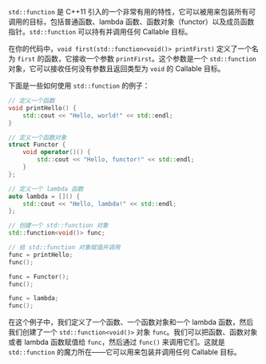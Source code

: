 `std::function` 是 C++11 引入的一个非常有用的特性，它可以被用来包装所有可调用的目标，包括普通函数、lambda 函数、函数对象（functor）以及成员函数指针。`std::function` 可以持有并调用任何 Callable 目标。

在你的代码中，`void first(std::function<void()> printFirst)` 定义了一个名为 `first` 的函数，它接收一个参数 `printFirst`。这个参数是一个 `std::function` 对象，它可以接收任何没有参数且返回类型为 `void` 的 Callable 目标。

下面是一些如何使用 `std::function` 的例子：

```cpp
// 定义一个函数
void printHello() {
    std::cout << "Hello, world!" << std::endl;
}

// 定义一个函数对象
struct Functor {
    void operator()() {
        std::cout << "Hello, functor!" << std::endl;
    }
};

// 定义一个 lambda 函数
auto lambda = []() {
    std::cout << "Hello, lambda!" << std::endl;
};

// 创建一个 std::function 对象
std::function<void()> func;

// 给 std::function 对象赋值并调用
func = printHello;
func();

func = Functor();
func();

func = lambda;
func();
```

在这个例子中，我们定义了一个函数、一个函数对象和一个 lambda 函数，然后我们创建了一个 `std::function<void()>` 对象 `func`。我们可以把函数、函数对象或者 lambda 函数赋值给 `func`，然后通过 `func()` 来调用它们。这就是 `std::function` 的魔力所在——它可以用来包装并调用任何 Callable 目标。